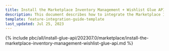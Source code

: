 ```yaml
---
title: Install the Marketplace Inventory Management + Wishlist Glue API
description: This document describes how to integrate the Marketplace Inventory Management + Wishlist Glue API feature into a Spryker project.
template: feature-integration-guide-template
last_updated: Jul 25, 2023
---
```


{% include pbc/all/install-glue-api/202307.0/marketplace/install-the-marketplace-inventory-management-wishlist-glue-api.md %} <!-- To edit, see /_includes/pbc/all/install-glue-api/202307.0/marketplace/install-the-marketplace-inventory-management-wishlist-glue-api.md -->
